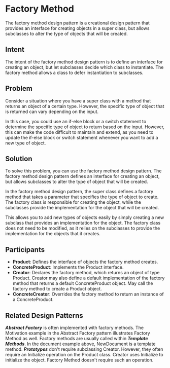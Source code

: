 # Factory Method 
The factory method design pattern is a creational design pattern that provides an interface for creating objects in a super class, but allows subclasses to alter the type of objects that will be created.

## Intent
The intent of the factory method design pattern is to define an interface for creating an object, but let subclasses decide which class to instantiate. The factory method allows a class to defer instantiation to subclasses.

## Problem
Consider a situation where you have a super class with a method that returns an object of a certain type. However, the specific type of object that is returned can vary depending on the input.

In this case, you could use an if-else block or a switch statement to determine the specific type of object to return based on the input. However, this can make the code difficult to maintain and extend, as you need to update the if-else block or switch statement whenever you want to add a new type of object.

## Solution
To solve this problem, you can use the factory method design pattern. The factory method design pattern defines an interface for creating an object, but allows subclasses to alter the type of object that will be created.

In the factory method design pattern, the super class defines a factory method that takes a parameter that specifies the type of object to create. The factory class is responsible for creating the object, while the subclasses provide the implementation for the object that will be created.

This allows you to add new types of objects easily by simply creating a new subclass that provides an implementation for the object. The factory class does not need to be modified, as it relies on the subclasses to provide the implementation for the objects that it creates.

## Participants
- **Product**: Defines the interface of objects the factory method creates.
- **ConcreteProduct**: Implements the Product interface.
- **Creator**: Declares the factory method, which returns an object of type Product. Creator may also define a default implementation of the factory method that returns a default ConcreteProduct object.
May call the factory method to create a Product object.
- **ConcreteCreator**: Overrides the factory method to return an instance of a ConcreteProduct.

## Related Design Patterns
***Abstract Factory*** is often implemented with factory methods. The Motivation
example in the Abstract Factory pattern illustrates Factory Method as well.
Factory methods are usually called within ***Template Methods***. In the document example above, NewDocument is a template method.
***Prototypes*** don't require subclassing Creator. However, they often require
an Initialize operation on the Product class. Creator uses Initialize to initialize the
object. Factory Method doesn't require such an operation.